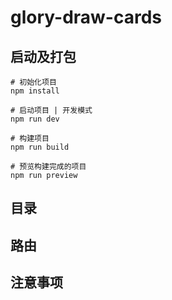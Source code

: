 # glory-draw-cards

## 启动及打包

```shell
# 初始化项目
npm install

# 启动项目 | 开发模式
npm run dev

# 构建项目
npm run build

# 预览构建完成的项目
npm run preview
```

## 目录

## 路由

## 注意事项

